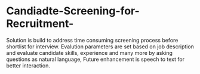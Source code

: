 # Candiadte-Screening-for-Recruitment-
Solution is build to address time consuming screening process before shortlist for interview. Evalution parameters are set based on job description and evaluate candidate skills, experience and many more by asking questions as natural language,  Future enhancement is speech to text for better interaction.
